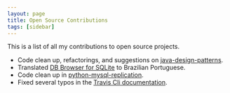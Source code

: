 ```yaml
---
layout: page
title: Open Source Contributions
tags: [sidebar]
---
```

This is a list of all my contributions to open source projects.

+ Code clean up, refactorings, and suggestions on
[java-design-patterns](https://github.com/iluwatar/java-design-patterns).
+ Translated
[DB Browser for SQLite](https://github.com/sqlitebrowser/sqlitebrowser)
to Brazilian Portuguese.
+ Code clean up in
[python-mysql-replication](https://github.com/noplay/python-mysql-replication).
+ Fixed several typos in the
[Travis CIi documentation](https://github.com/travis-ci/docs-travis-ci-com).
